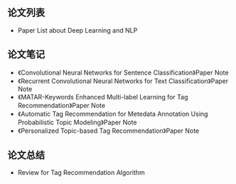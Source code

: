 ## 论文列表

- Paper List about Deep Learning and NLP

## 论文笔记

- 《Convolutional Neural Networks for Sentence Classification》Paper Note
- 《Recurrent Convolutional Neural Networks for Text Classification》Paper Note
- 《MATAR-Keywords Enhanced Multi-label Learning for Tag Recommendation》Paper Note
- 《Automatic Tag Recommendation for Metedata Annotation Using Probabilistic Topic Modeling》Paper Note
- 《Personalized Topic-based Tag Recommendation》Paper 
Note

## 论文总结

- Review for Tag Recommendation Algorithm

